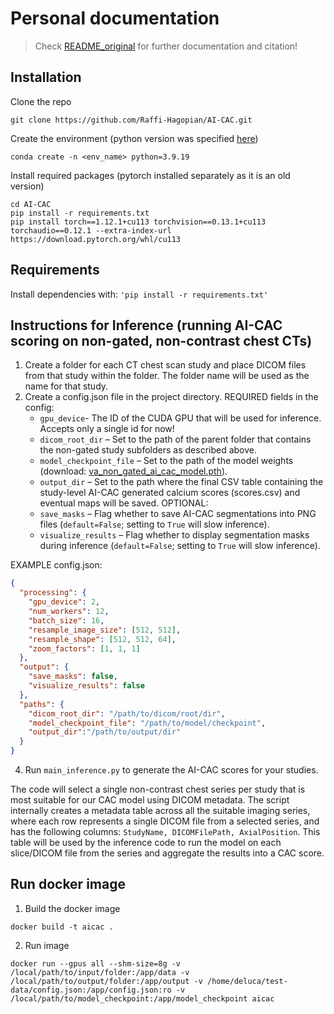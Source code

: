 # Personal documentation
> Check [README_original](README_original.md) for further documentation and citation!

## Installation
Clone the repo
```shell
git clone https://github.com/Raffi-Hagopian/AI-CAC.git
```

Create the environment (python version was specified [here](https://github.com/Raffi-Hagopian/AI-CAC/issues/3#issuecomment-2986416848))
```shell
conda create -n <env_name> python=3.9.19
```

Install required packages (pytorch installed separately as it is an old version)
```shell
cd AI-CAC
pip install -r requirements.txt
pip install torch==1.12.1+cu113 torchvision==0.13.1+cu113 torchaudio==0.12.1 --extra-index-url https://download.pytorch.org/whl/cu113
```

## Requirements

Install dependencies with: `'pip install -r requirements.txt'`

## Instructions for Inference (running AI-CAC scoring on non-gated, non-contrast chest CTs)

1. Create a folder for each CT chest scan study and place DICOM files from that study within the folder. The folder name will be used as the name for that study.
2. Create a config.json file in the project directory.
REQUIRED fields in the config:
   * `gpu_device`- The ID of the CUDA GPU that will be used for inference. Accepts only a single id for now!
   * `dicom_root_dir` – Set to the path of the parent folder that contains the non-gated study subfolders as described above.
   * `model_checkpoint_file` – Set to the path of the model weights (download: [va_non_gated_ai_cac_model.pth](https://github.com/Raffi-Hagopian/AI-CAC/releases/download/v1.0.0/va_non_gated_ai_cac_model.pth)).
   * `output_dir` – Set to the path where the final CSV table containing the study-level AI-CAC generated calcium scores (scores.csv) and eventual maps will be saved.
OPTIONAL:
   * `save_masks` – Flag whether to save AI-CAC segmentations into PNG files (`default=False`; setting to `True` will slow inference).
   * `visualize_results` – Flag whether to display segmentation masks during inference (`default=False`; setting to `True` will slow inference).


EXAMPLE config.json:
```JSON
{
  "processing": {
    "gpu_device": 2,
    "num_workers": 12,
    "batch_size": 16,
    "resample_image_size": [512, 512],
    "resample_shape": [512, 512, 64],
    "zoom_factors": [1, 1, 1]
  },
  "output": {
    "save_masks": false,
    "visualize_results": false
  },
  "paths": {
    "dicom_root_dir": "/path/to/dicom/root/dir",
    "model_checkpoint_file": "/path/to/model/checkpoint",
    "output_dir":"/path/to/output/dir"
  }
}
```
4. Run `main_inference.py` to generate the AI-CAC scores for your studies.

The code will select a single non-contrast chest series per study that is most suitable for our CAC model using DICOM metadata. The script internally creates a metadata table across all the suitable imaging series, where each row represents a single DICOM file from a selected series, and has the following columns: `StudyName, DICOMFilePath, AxialPosition`. This table will be used by the inference code to run the model on each slice/DICOM file from the series and aggregate the results into a CAC score.

## Run docker image
1. Build the docker image
```shell
docker build -t aicac .
```

2. Run image
```shell
docker run --gpus all --shm-size=8g -v /local/path/to/input/folder:/app/data -v /local/path/to/output/folder:/app/output -v /home/deluca/test-data/config.json:/app/config.json:ro -v /local/path/to/model_checkpoint:/app/model_checkpoint aicac
```
